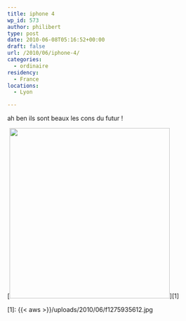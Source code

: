 ```yaml
---
title: iphone 4
wp_id: 573
author: philibert
type: post
date: 2010-06-08T05:16:52+00:00
draft: false
url: /2010/06/iphone-4/
categories:
  - ordinaire
residency:
  - France
locations:
  - Lyon

---
```

ah ben ils sont beaux les cons du futur !
  
[<img class="aligncenter size-full wp-image-572" title="f1275935612" src="{{< aws >}}/uploads/2010/06/f1275935612.jpg" alt="" width="365" height="388" srcset="{{< aws >}}/uploads/2010/06/f1275935612.jpg 365w, {{< aws >}}/uploads/2010/06/f1275935612-282x300.jpg 282w" sizes="(max-width: 365px) 100vw, 365px" />][1]

 [1]: {{< aws >}}/uploads/2010/06/f1275935612.jpg